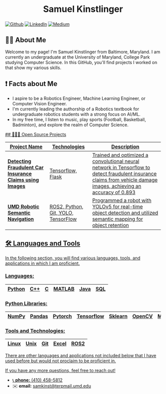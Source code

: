 <h1 align="center">Samuel Kinstlinger</h1>

###

<p>
	<a href="https://github.com/sam-kinstlinger" target="_blank"><img alt="Github" src="https://img.shields.io/badge/GitHub-%2312100E.svg?&style=for-the-badge&logo=Github&logoColor=white" /></a>
	<a href="https://www.linkedin.com/in/sam-kinstlinger/" target="_blank"><img alt="LinkedIn" src="https://img.shields.io/badge/linkedin-%230077B5.svg?&style=for-the-badge&logo=linkedin&logoColor=white" /></a>
	<a href="https://medium.com/@Robo_Blueprint" target="_blank"><img alt="Medium" src="https://img.shields.io/badge/medium-%2312100E.svg?&style=for-the-badge&logo=medium&logoColor=white" /></a>
</p>

## 🧑🏻 About Me

Welcome to my page! I'm Samuel Kinstlinger from Baltimore, Maryland. I am currently an undergraduate at the University of Maryland, College Park studying Computer Science. In this GitHub, you'll find projects I worked on that show my various skills.


## ❗️ Facts about Me
- I aspire to be a Robotics Engineer, Machine Learning Engineer, or Computer Vision Engineer.
- I'm currently leading the authorship of a Robotics textbook for undergraduate robotics students with a strong focus on AI/ML. 
- In my free time, I listen to music, play sports (Football, Basketball, Badminton), and explore the realm of Computer Science.
<a href="https://github.com/sam-kinstlinger/NeRF">
## 🧑🏻‍💻 Open Source Projects
<table>
	<thead align="center">
		<tr border: none;>
			<th><b> Project Name </b></th>
	      		<th><b> Technologies </b></th>
	      		<th><b> Description </b></th>
	    	</tr>
  	</thead>
  	<tbody>
		<tr>
	      		<td>
					<a href="https://github.com/sam-kinstlinger/Vehicular-Insurance-Fraud-Detection-Project">
						<b>
							Detecting Fraudulent Car Insurance Claims using Images
						</b>
					</a>
				</td>
	      		<td>Tensorflow, Flask</td>
	      		<td>
				Trained and optimized a convolutional neural network in Tensorflow to detect fraudulent insurance claims from vehicle damage images, achieving an accuracy of 0.893
			</td>
	    	</tr>
	    	<tr>
	      		<td>
				<a href="https://github.com/sam-kinstlinger/Robotic-Semantic-Navigation-Research">
					<b>
						UMD Robotic Semantic Navigation
					</b>
				</a>
			</td>
	      		<td>ROS2, Python, Git, YOLO, TensorFlow</td>
	      		<td>Programmed a robot with YOLOv5 for real-time object detection and utilized semantic mapping for object retention</td>
	    	</tr>
	</tbody>
</table>

## 🛠 Languages and Tools 
In the following section, you will find various languages, tools, and applications in which I am proficient.


### Languages:
| Python | C++ | C | MATLAB | Java | SQL |
|----------|----------|----------|----------|----------|----------|


### Python Libraries:
| NumPy | Pandas | Pytorch | Tensorflow | Sklearn | OpenCV | Matplotlib | Seaborn | Multiprocessing | Threading |
|----------|----------|----------|----------|----------|----------|----------|----------|----------|----------|


### Tools and Technologies:
| Linux | Unix | Git | Excel | ROS2 |
|----------|----------|----------|----------|----------|



There are other languages and applications not included below that I have used before but would not proclaim to be proficient in.

If you have any more questions, feel free to reach out!
- 📞 **phone:** <a href="tel:+14104585812"> (410) 458-5812</a>
- ✉️ **email:** <a href="samkinst@terpmail.umd.edu">samkinst@terpmail.umd.edu</a>
